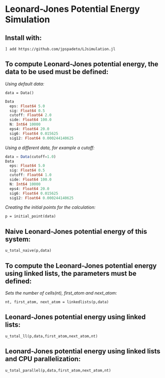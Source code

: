 # Leonard-Jones Potential Energy Simulation

## **Install with:** 

```
] add https://github.com/jpspadeto/LJsimulation.jl
```

## **To compute Leonard-Jones potential energy, the data to be used must be defined:**


*Using default data:*

```
data = Data()
```

```julia
Data
  eps: Float64 5.0
  sig: Float64 0.5
  cutoff: Float64 2.0
  side: Float64 100.0
  N: Int64 10000
  eps4: Float64 20.0
  sig6: Float64 0.015625
  sig12: Float64 0.000244140625
```

*Using a different data, for example a cutoff:*

```julia
data = Data(cutoff=1.0)
Data
  eps: Float64 5.0
  sig: Float64 0.5
  cutoff: Float64 1.0
  side: Float64 100.0
  N: Int64 10000
  eps4: Float64 20.0
  sig6: Float64 0.015625
  sig12: Float64 0.000244140625
```

*Creating the initial points for the calculation:*

```
p = initial_point(data)
```

## **Naive Leonard-Jones potential energy of this system:**

```
u_total_naive(p,data)
```

## **To compute the Leonard-Jones potential energy using linked lists, the parameters must be defined:**

*Sets the number of cells(nt), first_atom and next_atom:*

```
nt, first_atom, next_atom = linkedlists(p,data)
```

## **Leonard-Jones potential energy using linked lists:**

```
u_total_ll(p,data,first_atom,next_atom,nt) 
```

## **Leonard-Jones potential energy using linked lists and CPU parallelization:** 

```
u_total_parallel(p,data,first_atom,next_atom,nt)
```
